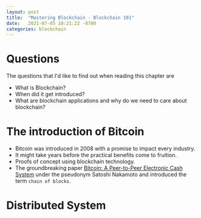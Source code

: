 ```yaml
---
layout: post
title:  "Mastering Blockchain - Blockchain 101"
date:   2021-07-05 10:21:22 -0700
categories: blockchain
---
```


# Questions

The questions that I'd like to find out when reading this chapter are
- What is Blockchain?
- When did it get introduced?
- What are blockchain applications and why do we need to care about blockchain?


# The introduction of Bitcoin 

* Bitcoin was introduced in 2008 with a promise to impact every industry. 
* It might take years before the practical benefits come to fruition. 
* Proofs of concept using blockchain technology. 
* The groundbreaking paper [Bitcoin: A Peer-to-Peer Electronic Cash System](https://bitcoin.org/bitcoin.pdf) under the pseudonym
Satoshi Nakamoto and introduced the term `chain of blocks`.
  
# Distributed System

